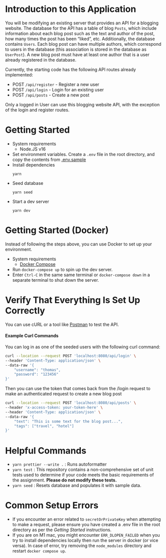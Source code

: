 # Introduction to this Application
You will be modifying an existing server that provides an API for a blogging website. The database for the API has a table of blog `Posts`, which include information about each blog post such as the text and author of the post, how many times the post has been “liked”, etc. Additionally, the database contains `Users`. Each blog post can have multiple authors, which correspond to users in the database (this association is stored in the database as `UserPost`). A new blog post must have at least one author that is a user already registered in the database.

Currently, the starting code has the following API routes already implemented:
- POST `/api/register` - Register a new user
- POST `/api/login` - Login for an existing user
- POST `/api/posts` - Create a new post

Only a logged in User can use this blogging website API, with the exception of the login and register routes.

# Getting Started

- System requirements
  - Node.JS v16
- Set environment variables.
  Create a `.env` file in the root directory, and copy the contents from [.env.sample](.env.sample)
- Install dependencies
  ```
  yarn
  ```
- Seed database
  ```
  yarn seed
  ```
- Start a dev server
  ```
  yarn dev
  ```

# Getting Started (Docker)

Instead of following the steps above, you can use Docker to set up your environment.

- System requirements
  - [Docker Compose](https://docs.docker.com/compose/install/)
- Run `docker-compose up` to spin up the dev server.
- Enter `Ctrl-C` in the same same terminal or `docker-compose down` in a separate terminal to shut down the server.

# Verify That Everything Is Set Up Correctly

You can use cURL or a tool like [Postman](https://www.postman.com/) to test the API.

#### Example Curl Commands

You can log in as one of the seeded users with the following curl command:

```bash
curl --location --request POST 'localhost:8080/api/login' \
--header 'Content-Type: application/json' \
--data-raw '{
    "username": "thomas",
    "password": "123456"
}'
```

Then you can use the token that comes back from the /login request to make an authenticated request to create a new blog post

```bash
curl --location --request POST 'localhost:8080/api/posts' \
--header 'x-access-token: your-token-here' \
--header 'Content-Type: application/json' \
--data-raw '{
    "text": "This is some text for the blog post...",
    "tags": ["travel", "hotel"]
}'
```

# Helpful Commands

- `yarn prettier --write .` : Runs autoformatter
- `yarn test` : This repository contains a non-comprehensive set of unit tests used to determine if your code meets the basic requirements of the assignment. **Please do not modify these tests.**
- `yarn seed` : Resets database and populates it with sample data.

# Common Setup Errors

- If you encounter an error related to `secretOrPrivateKey` when attempting to make a request, please ensure you have created a .env file in the root directory as per the _Getting Started_ instructions.
- If you are on M1 mac, you might encounter `ERR_DLOPEN_FAILED` when you try to install dependencies locally then run the server in docker (or vice versa). In case of error, try removing the `node_modules` directory and restart `docker compose up`.
